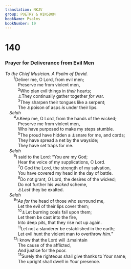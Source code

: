 ```yaml
---
translation: NKJV
group: POETRY & WINSDOM
bookName: Psalms 
bookNumber: 19
---
```


<div class="title"><h1>140</h1><h3>Prayer for Deliverance from Evil Men</h3><i>To the Chief Musician. A Psalm of David.</i></div>
<span class="verse thi_140_1">  <sup>1</sup>Deliver me, O Lord, from evil men;<br/>   Preserve me from violent men,<br/></span>
<span class="verse thi_140_2">   <sup>2</sup>Who plan evil things in <i>their</i> hearts;<br/>   <a data-toggle="tooltip" data-placement="bottom" title="Ps. 5:8; 143:10">⚓</a>They continually gather together <i>for</i> war.<br/></span>
<span class="verse thi_140_3">   <sup>3</sup>They sharpen their tongues like a serpent;<br/>   The <a data-toggle="tooltip" data-placement="bottom" title="Ps. 56:6">⚓</a>poison of asps <i>is</i> under their lips.<br/> <i>Selah</i><br/></span>
<span class="verse thi_140_4">  <sup>4</sup><a data-toggle="tooltip" data-placement="bottom" title="Ps. 58:4; Rom. 3:13; James 3:8">⚓</a>Keep me, O Lord, from the hands of the wicked;<br/>   Preserve me from violent men,<br/>   Who have purposed to make my steps stumble.<br/></span>
<span class="verse thi_140_5">   <sup>5</sup>The proud have hidden a <a data-toggle="tooltip" data-placement="bottom" title="Ps. 71:4">⚓</a>snare for me, and cords;<br/>   They have spread a net by the wayside;<br/>   They have set traps for me.<br/> <i>Selah</i><br/></span>
<span class="verse thi_140_6">  <sup>6</sup>I said to the Lord: “You <i>are</i> my God;<br/>   Hear the voice of my supplications, O Lord.<br/></span>
<span class="verse thi_140_7">   <sup>7</sup>O God the Lord, the strength of my salvation,<br/>   You have covered my head in the day of battle.<br/></span>
<span class="verse thi_140_8">   <sup>8</sup>Do not grant, O Lord, the desires of the wicked;<br/>   Do not further his <i>wicked</i> scheme,<br/>   <a data-toggle="tooltip" data-placement="bottom" title="Ps. 35:7; Jer. 18:22">⚓</a><i>Lest</i> they be exalted.<br/> <i>Selah</i><br/></span>
<span class="verse thi_140_9">  <sup>9</sup>“<i>As</i> <i>for</i> the head of those who surround me,<br/>   Let the evil of their lips cover them;<br/></span>
<span class="verse thi_140_10">   <sup>10</sup><a data-toggle="tooltip" data-placement="bottom" title="Deut. 32:27">⚓</a>Let burning coals fall upon them;<br/>   Let them be cast into the fire,<br/>   Into deep pits, that they rise not up again.<br/></span>
<span class="verse thi_140_11">   <sup>11</sup>Let not a slanderer be established in the earth;<br/>   Let evil hunt the violent man to overthrow <i>him.</i>”<br/></span>
<span class="verse thi_140_12">  <sup>12</sup>I know that the Lord will <a data-toggle="tooltip" data-placement="bottom" title="Ps. 11:6">⚓</a>maintain<br/>   The cause of the afflicted,<br/>   <i>And</i> justice for the poor.<br/></span>
<span class="verse thi_140_13">   <sup>13</sup>Surely the righteous shall give thanks to Your name;<br/>   The upright shall dwell in Your presence.<br/></span>
